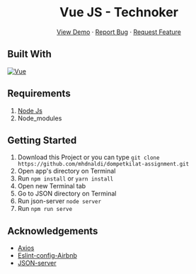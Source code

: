 <h1 align='center'>Vue JS - Technoker</h1>
  <p align="center">
    <a href="#">View Demo</a>
    ·
    <a href="https://github.com/mhdnaldi/dompetkilat-assignment/issues">Report Bug</a>
    ·
    <a href="https://github.com/mhdnaldi/dompetkilat-assignment/issues">Request Feature</a>
  </p>

<p align="center">

## Built With

[![Vue](https://img.shields.io/badge/Vue-v2.6.11-green)](https://github.com/vuejs/vue)

## Requirements

1. <a href="https://nodejs.org/en/download/">Node Js</a>
2. Node_modules

## Getting Started

1. Download this Project or you can type `git clone https://github.com/mhdnaldi/dompetkilat-assignment.git`
2. Open app's directory on Terminal
3. Run `npm install` or `yarn install`
4. Open new Terminal tab
5. Go to JSON directory on Terminal
6. Run json-server `node server`
7. Run `npm run serve`

## Acknowledgements

-   [Axios](https://www.npmjs.com/package/axios)
-   [Eslint-config-Airbnb](https://www.npmjs.com/package/eslint-config-airbnb)
-   [JSON-server](https://www.npmjs.com/package/json-server)
